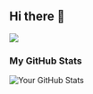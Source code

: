 ## Hi there 👋

![](https://komarev.com/ghpvc/?username=YanivDorGalron)
### My GitHub Stats
![Your GitHub Stats](https://github-readme-stats.vercel.app/api?username=YanivDorGalron&show_icons=true&theme=dark)

<!--
**YanivDorGalron/YanivDorGalron** is a ✨ _special_ ✨ repository because its `README.md` (this file) appears on your GitHub profile.

Here are some ideas to get you started:

- 🔭 I’m currently working on ...
- 🌱 I’m currently learning ...
- 👯 I’m looking to collaborate on ...
- 🤔 I’m looking for help with ...
- 💬 Ask me about ...
- 📫 How to reach me: ...
- 😄 Pronouns: ...
- ⚡ Fun fact: ...
-->
